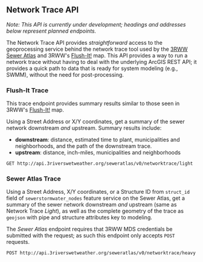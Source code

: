 ## Network Trace API

*Note: This API is currently under development; headings and addresses below represent planned endpoints.*

The Network Trace API provides *straightforward* access to the geoprocessing service behind the network trace tool used by the [3RWW Sewer Atlas](http://mds.3riverswetweather.org/atlas/rsi) and 3RWW's [Flush-It!](https://flush-it.civicmapper.com/) map. This API provides a way to run a network trace without having to deal with the underlying ArcGIS REST API; it provides a quick path to data that is ready for system modeling (e.g., SWMM), without the need for post-processing.

### Flush-It Trace

This trace endpoint provides summary results similar to those seen in 3RWW's [Flush-It!](https://flush-it.civicmapper.com/) map.

Using a Street Address or X/Y coordinates, get a summary of the sewer network downstream *and* upstream. Summary results include:

* **downstream**: distance, estimated time to plant, municipalities and neighborhoods, and the path of the downstream trace.
* **upstream**: distance, inch-miles, municipalities and neighborhoods

```endpoint
GET http://api.3riverswetweather.org/seweratlas/v0/networktrace/light
```

### Sewer Atlas Trace

Using a Street Address, X/Y coordinates, or a Structure ID from `struct_id` field of `sewerstormwater_nodes` feature service on the Sewer Atlas, get a summary of the sewer network downstream *and* upstream (same as Network Trace *Light*), as well as the complete geometry of the trace as `geojson` with pipe and structure attributes key to modeling.

The *Sewer Atlas* endpoint requires that 3RWW MDS credentials be submitted with the request; as such this endpoint only accepts `POST` requests.

```endpoint
POST http://api.3riverswetweather.org/seweratlas/v0/networktrace/heavy
```